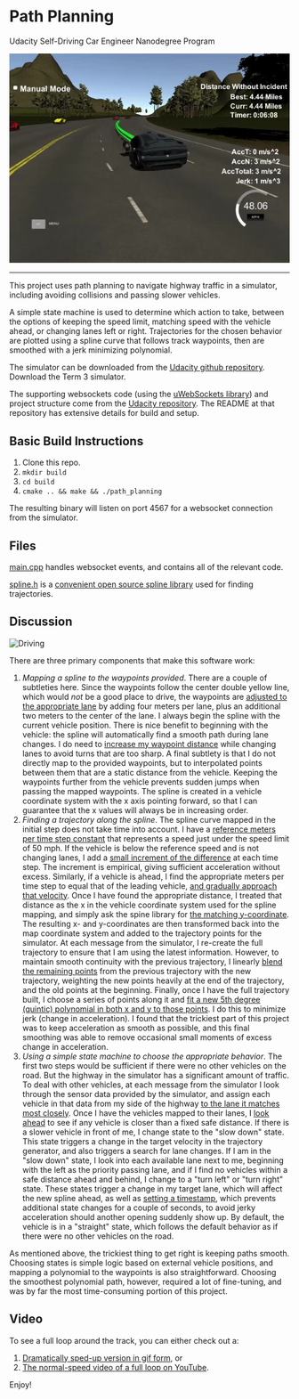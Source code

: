 # Path Planning
Udacity Self-Driving Car Engineer Nanodegree Program

![Simulator](./media/completed.jpg "Simulator in process")

---

This project uses path planning to navigate highway traffic in a simulator, including avoiding collisions and passing slower vehicles.

A simple state machine is used to determine which action to take, between the options of keeping the speed limit, matching speed with the vehicle ahead, or changing lanes left or right. Trajectories for the chosen behavior are plotted using a spline curve that follows track waypoints, then are smoothed with a jerk minimizing polynomial.

The simulator can be downloaded from the [Udacity github repository](https://github.com/udacity/self-driving-car-sim/releases). Download the Term 3 simulator.

The supporting websockets code (using the [uWebSockets library](https://github.com/uNetworking/uWebSockets)) and project structure come from the [Udacity repository](https://github.com/udacity/CarND-Path-Planning-Project).
The README at that repository has extensive details for build and setup.

## Basic Build Instructions

1. Clone this repo.
1. `mkdir build`
1. `cd build`
1. `cmake .. && make && ./path_planning`

The resulting binary will listen on port 4567 for a websocket connection from the simulator.

## Files
[main.cpp](https://github.com/gardenermike/path-planning/blob/master/src/main.cpp) handles websocket events, and contains all of the relevant code.

[spline.h](https://github.com/gardenermike/path-planning/blob/master/src/spline.h) is a [convenient open source spline library](http://kluge.in-chemnitz.de/opensource/spline/) used for finding trajectories.

## Discussion
![Driving](./media/first_60_seconds.gif "Driving in the simulator")

There are three primary components that make this software work:
1. *Mapping a spline to the waypoints provided*. There are a couple of subtleties here. Since the waypoints follow the center double yellow line, which would _not_ be a good place to drive, the waypoints are [adjusted to the appropriate lane](https://github.com/gardenermike/path-planning/blob/master/src/main.cpp#L496) by adding four meters per lane, plus an additional two meters to the center of the lane. I always begin the spline with the current vehicle position. There is nice benefit to beginning with the vehicle: the spline will automatically find a smooth path during lane changes. I do need to [increase my waypoint distance](https://github.com/gardenermike/path-planning/blob/master/src/main.cpp#L488) while changing lanes to avoid turns that are too sharp. A final subtlety is that I do not directly map to the provided waypoints, but to interpolated points between them that are a static distance from the vehicle. Keeping the waypoints further from the vehicle prevents sudden jumps when passing the mapped waypoints. The spline is created in a vehicle coordinate system with the x axis pointing forward, so that I can guarantee that the x values will always be in increasing order.
1. *Finding a trajectory along the spline*. The spline curve mapped in the initial step does not take time into account. I have a [reference meters per time step constant](https://github.com/gardenermike/path-planning/blob/master/src/main.cpp#L22) that represents a speed just under the speed limit of 50 mph. If the vehicle is below the reference speed and is not changing lanes, I add a [small increment of the difference](https://github.com/gardenermike/path-planning/blob/master/src/main.cpp#L558) at each time step. The increment is empirical, giving sufficient acceleration without excess. Similarly, if a vehicle is ahead, I find the appropriate meters per time step to equal that of the leading vehicle, [and gradually approach that velocity](https://github.com/gardenermike/path-planning/blob/master/src/main.cpp#L560). Once I have found the appropriate distance, I treated that distance as the x in the vehicle coordinate system used for the spline mapping, and simply ask the spine library for [the matching y-coordinate](https://github.com/gardenermike/path-planning/blob/master/src/main.cpp#L575). The resulting x- and y-coordinates are then transformed back into the map coordinate system and added to the trajectory points for the simulator. At each message from the simulator, I re-create the full trajectory to ensure that I am using the latest information. However, to maintain smooth continuity with the previous trajectory, I linearly [blend the remaining points](https://github.com/gardenermike/path-planning/blob/master/src/main.cpp#L584) from the previous trajectory with the new trajectory, weighting the new points heavily at the end of the trajectory, and the old points at the beginning. Finally, once I have the full trajectory built, I choose a series of points along it and [fit a new 5th degree (quintic) polynomial in both x and y to those points](https://github.com/gardenermike/path-planning/blob/master/src/main.cpp#L601). I do this to minimize jerk (change in acceleration). I found that the trickiest part of this project was to keep acceleration as smooth as possible, and this final smoothing was able to remove occasional small moments of excess change in acceleration.
1. *Using a simple state machine to choose the appropriate behavior*. The first two steps would be sufficient if there were no other vehicles on the road. But the highway in the simulator has a significant amount of traffic. To deal with other vehicles, at each message from the simulator I look through the sensor data provided by the simulator, and assign each vehicle in that data from my side of the highway [to the lane it matches most closely](https://github.com/gardenermike/path-planning/blob/master/src/main.cpp#L357). Once I have the vehicles mapped to their lanes, I [look ahead](https://github.com/gardenermike/path-planning/blob/master/src/main.cpp#L386) to see if any vehicle is closer than a fixed safe distance. If there is a slower vehicle in front of me, I change state to the "slow down" state. This state triggers a change in the target velocity in the trajectory generator, and also triggers a search for lane changes. If I am in the "slow down" state, I look into each available lane next to me, beginning with the left as the priority passing lane, and if I find no vehicles within a safe distance ahead and behind, I change to a "turn left" or "turn right" state. These states trigger a change in my target lane, which will affect the new spline ahead, as well as [setting a timestamp](https://github.com/gardenermike/path-planning/blob/master/src/main.cpp#L402), which prevents additional state changes for a couple of seconds, to avoid jerky acceleration should another opening suddenly show up. By default, the vehicle is in a "straight" state, which follows the default behavior as if there were no other vehicles on the road.

As mentioned above, the trickiest thing to get right is keeping paths smooth. Choosing states is simple logic based on external vehicle positions, and mapping a polynomial to the waypoints is also straightforward. Choosing the smoothest polynomial path, however, required a lot of fine-tuning, and was by far the most time-consuming portion of this project.

## Video
To see a full loop around the track, you can either check out a:
1. [Dramatically sped-up version in gif form](https://github.com/gardenermike/path-planning/blob/master/media/loop.gif), or
1. [The normal-speed video of a full loop on YouTube](https://youtu.be/AHCmPhP2qpQ).

Enjoy!
